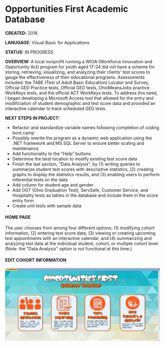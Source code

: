 # Opportunities First Academic Database

**CREATED:** 2016

**LANUGAGE:** Visual Basic for Applications

**STATUS:** IN PROGRESS

**OVERVIEW:** A local nonprofit running a WIOA (Workforce Innovation and Opportunity Act) program for youth aged 17-24 did not have a scheme for storing, retrieving, visualizing, and analyzing their clients' test scores to gauge the effectiveness of their educational programs.  Assessments included: the TABE (Test of Adult Basic Education) Locator and Survey, Official GED Practice tests, Official GED tests, OhioMeansJobs practice WorkKeys tests, and the official ACT WorkKeys tests. To address this need, I began developing a Microsoft Access tool that allowed for the entry and modificiation of student demographic and test score data and provided an interactive calendar to track scheduled GED tests.

**NEXT STEPS IN PROJECT:**
* Refactor and standardize variable names following completion of coding boot camp
* Possibly rewrite the program as a dynamic web application using the .NET framework and MS SQL Server to ensure better scaling and maintenance
* Add functionality to the "Help" buttons
* Determine the best location to modify existing test score data
* Finish the last section, "Data Analysis", by (1) writing queries to summarize student test scores with descriptive statistics, (2) creating graphs to display the statistics results, and (3) enabling users to perform inferential tests on the data
* Add column for student age and gender
* Add OGT (Ohio Graduation Test), ServSafe, Customer Service, and Hospitality tests as tables in the database and include them in the score entry form
* Create unit tests with sample data

#### HOME PAGE
The user chooses from among four different options: (1) modifying cohort information, (2) entering test score data, (3) viewing or creating upcoming test appointments with an interactive calendar, and (4) summarizing and analyzing test data at the individual student, cohort, or multiple cohort level. (Note: the "Data Analysis" option is not functional at this time.)

#### EDIT COHORT INFORMATION
![alt text](https://github.com/LaunaG/OpportunitiesFirstAcademicDB/blob/master/Cohorts.gif "Edit Cohorts gif")
